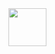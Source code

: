 <img align="left" height="75" width="75" src="https://media.discordapp.net/attachments/1248818839723053249/1248842910703812648/IMG_4319.jpg?ex=66652318&is=6663d198&hm=dd25a37984469fcf1b5d4161d975494280e00cbd6e308539c606e0b8ca95ef44&=&format=webp&width=386&height=676"/>
